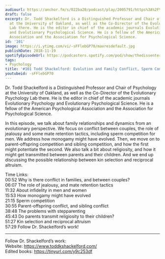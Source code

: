 ```yaml
---
audiourl: https://anchor.fm/s/822ba20/podcast/play/2005791/https%3A%2F%2Fd3ctxlq1ktw2nl.cloudfront.net%2Fproduction%2F2018-11-30%2F7708082-48000-2-ee4e1484c995e.mp3
draft: false
excerpt: Dr. Todd Shackelford is a Distinguished Professor and Chair of Psychology
  at the University of Oakland, as well as the Co-Director of the Evolutionary Psychology
  Lab there. He is the editor in chief of the academic journals Evolutionary Psychology
  and Evolutionary Psychological Science. He is a fellow of the American Psychological
  Association and the Association for Psychological Science.
id: '101'
image: https://i.ytimg.com/vi/-sFFlebGP70/maxresdefault.jpg
publishDate: 2018-11-19
spotifyEpisodeUrl: https://podcasters.spotify.com/pod/show/thedissenter/episodes/101-Todd-Shackelford-Evolution-and-Family-Conflict--Sperm-Competition--Stepparenting-e2rnav
tags:
- Psychology
title: '#101 Todd Shackelford: Evolution and Family Conflict, Sperm Competition, Stepparenting'
youtubeid: -sFFlebGP70
---
```

<div class="timelinks">

Dr. Todd Shackelford is a Distinguished Professor and Chair of Psychology at the University of Oakland, as well as the Co-Director of the Evolutionary Psychology Lab there. He is the editor in chief of the academic journals Evolutionary Psychology and Evolutionary Psychological Science. He is a fellow of the American Psychological Association and the Association for Psychological Science.

In this episode, we talk about family relationships and dynamics from an evolutionary perspective. We focus on conflict between couples, the role of jealousy and some mate retention tactics, including sperm competition for men. We address how monogamy might have evolved. Then, we move on to parent-offspring competition and sibling competition, and how the first might potentiate the second. We also talk a bit about religiosity, and how it might get transmitted between parents and their children. And we end up discussing the possible relationship between kin selection and reciprocal altruism.

Time Links:  
<time>00:52</time> Why is there conflict in families, and between couples?  
<time>06:07</time> The role of jealousy, and mate retention tactics                      
<time>11:32</time> About infidelity in men and women         
<time>15:53</time> How monogamy might have evolved        
<time>21:15</time> Sperm competition           
<time>30:55</time> Parent-offspring conflict, and sibling conflict      
<time>38:48</time> The problems with stepparenting    
<time>45:43</time> Do parents transmit religiosity to their children?    
<time>51:27</time> Kin selection and reciprocal altruism   
<time>57:29</time> Follow Dr. Shackelford’s work!

---

Follow Dr. Shackelford’s work:  
Website: https://www.toddkshackelford.com/  
Edited books: https://tinyurl.com/y9c253df
</div>

